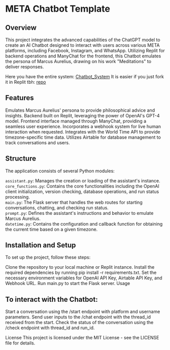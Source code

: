 # META Chatbot Template
## Overview
This project integrates the advanced capabilities of the ChatGPT model to create an AI Chatbot designed to interact with users across various META platforms, including Facebook, Instagram, and WhatsApp. Utilizing Replit for backend operations and ManyChat for the frontend, this Chatbot emulates the persona of Marcus Aurelius, drawing on his work "Meditations" to deliver responses.

Here you have the entire system: [Chatbot_System](https://www.figma.com/file/P5JSYAMUNJsRYqAzGK2VHV/Chatbot_System?type=whiteboard&t=vU2poAV7c6gdbqpO-6)
It is easier if you just fork it in Replit tbh: [repo](https://replit.com/@danielcarreonwo/METACHATBOT)  


## Features
Emulates Marcus Aurelius' persona to provide philosophical advice and insights.
Backend built on Replit, leveraging the power of OpenAI's GPT-4 model.
Frontend interface managed through ManyChat, providing a seamless user experience.
Incorporates a webhook system for live human interaction when requested.
Integrates with the World Time API to provide timezone-specific time data.
Utilizes Airtable for database management to track conversations and users.

## Structure
The application consists of several Python modules:

`assistant.py`: Manages the creation or loading of the assistant's instance.  
`core_functions.py`: Contains the core functionalities including the OpenAI client initialization, version checking, database operations, and run status processing.  
`main.py`: The Flask server that handles the web routes for starting conversations, chatting, and checking run status.  
`prompt.py`: Defines the assistant's instructions and behavior to emulate Marcus Aurelius.  
`datetime.py`: Contains the configuration and callback function for obtaining the current time based on a given timezone.  

## Installation and Setup
To set up the project, follow these steps:

Clone the repository to your local machine or Replit instance.
Install the required dependencies by running pip install -r requirements.txt.
Set the necessary environment variables for OpenAI API Key, Airtable API Key, and Webhook URL.
Run main.py to start the Flask server.
Usage

## To interact with the Chatbot:

Start a conversation using the /start endpoint with platform and username parameters.
Send user inputs to the /chat endpoint with the thread_id received from the start.
Check the status of the conversation using the /check endpoint with thread_id and run_id.

License
This project is licensed under the MIT License - see the LICENSE file for details.
